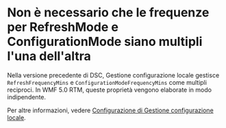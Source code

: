 # Non è necessario che le frequenze per RefreshMode e ConfigurationMode siano multipli l'una dell'altra

Nella versione precedente di DSC, Gestione configurazione locale gestisce `RefreshFrequencyMins` e `ConfigurationModeFrequencyMins` come multipli reciproci. In WMF 5.0 RTM, queste proprietà vengono elaborate in modo indipendente. 

Per altre informazioni, vedere [Configurazione di Gestione configurazione locale](https://msdn.microsoft.com/powershell/dsc/metaconfig).

<!--HONumber=Aug16_HO3-->


